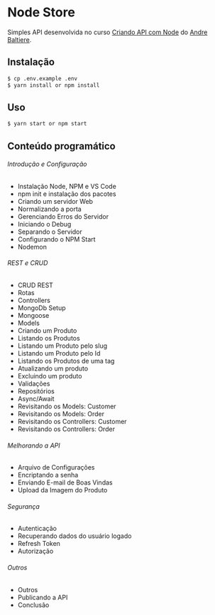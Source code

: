 # Node Store

Simples API desenvolvida no curso [Criando API com Node](https://app.balta.io/courses/1972) do [Andre Baltiere](https://balta.io).

## Instalação
```sh
$ cp .env.example .env
$ yarn install or npm install
```

## Uso
```sh
$ yarn start or npm start
```
## Conteúdo programático

###### Introdução e Configuração
- Instalação Node, NPM e VS Code
- npm init e instalação dos pacotes
- Criando um servidor Web
- Normalizando a porta
- Gerenciando Erros do Servidor
- Iniciando o Debug
- Separando o Servidor
- Configurando o NPM Start
- Nodemon
###### REST e CRUD
- CRUD REST
- Rotas
- Controllers
- MongoDb Setup
- Mongoose
- Models
- Criando um Produto
- Listando os Produtos
- Listando um Produto pelo slug
- Listando um Produto pelo Id
- Listando os Produtos de uma tag
- Atualizando um produto
- Excluindo um produto
- Validações
- Repositórios
- Async/Await
- Revisitando os Models: Customer
- Revisitando os Models: Order
- Revisitando os Controllers: Customer
- Revisitando os Controllers: Order
###### Melhorando a API
- Arquivo de Configurações
- Encriptando a senha
- Enviando E-mail de Boas Vindas
- Upload da Imagem do Produto
###### Segurança
- Autenticação
- Recuperando dados do usuário logado
- Refresh Token
- Autorização
###### Outros
- Outros
- Publicando a API
- Conclusão

